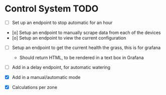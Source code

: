 # Control System TODO

- [ ] Set up an endpoint to stop automatic for an hour
- [o] Setup an endpoint to manually scrape data from each of the devices
- [o] Setup an endpoint to view the current configuration
- [ ] Setup an endpoint to get the current health the grass, this is for grafana
    - Should return HTML, to be rendered in a text box in Grafana
    
- [ ] Add in a delay endpoint, for automatic watering
- [x] Add in a manual/automatic mode
- [x] Calculations per zone